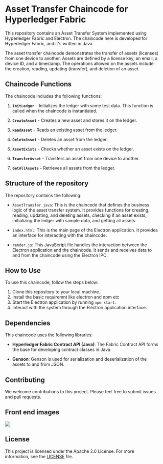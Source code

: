 # Asset Transfer Chaincode for Hyperledger Fabric

This repository contains an Asset Transfer System implemented using Hyperledger Fabric and Electron. The chaincode here is developed for Hyperledger Fabric, and it's written in Java.

The asset transfer chaincode demonstrates the transfer of assets (licenses) from one device to another. Assets are defined by a license key, an email, a device ID, and a timestamp. The operations allowed on the assets include the creation, reading, updating (transfer), and deletion of an asset.

## Chaincode Functions

The chaincode includes the following functions:

1. **`InitLedger`** - Initializes the ledger with some test data. This function is called when the chaincode is instantiated.

2. **`CreateAsset`** - Creates a new asset and stores it on the ledger.

3. **`ReadAsset`** - Reads an existing asset from the ledger.

4. **`DeleteAsset`** - Deletes an asset from the ledger.

5. **`AssetExists`** - Checks whether an asset exists on the ledger.

6. **`TransferAsset`** - Transfers an asset from one device to another.

7. **`GetAllAssets`** - Retrieves all assets from the ledger.

## Structure of the repository

The repository contains the following:

- `AssetTransfer.java`: This is the chaincode that defines the business logic of the asset transfer system. It provides functions for creating, reading, updating, and deleting assets, checking if an asset exists, initializing the ledger with sample data, and getting all assets.

- `index.html`: This is the main page of the Electron application. It provides an interface for interacting with the chaincode.

- `render.js`: This JavaScript file handles the interaction between the Electron application and the chaincode. It sends and receives data to and from the chaincode using the Electron IPC.


## How to Use

To use this chaincode, follow the steps below:

1. Clone this repository to your local machine.
2. Install the basic requiremnt like electron and npm etc
3. Start the Electron application by running `npm start`.
4. Interact with the system through the Electron application interface.

## Dependencies

This chaincode uses the following libraries:

- **Hyperledger Fabric Contract API (Java)**: The Fabric Contract API forms the base for developing contract classes in Java.

- **Genson**: Genson is used for serialization and deserialization of the assets to and from JSON.

## Contributing

We welcome contributions to this project. Please feel free to submit issues and pull requests.

## Front end images

<image src="UI.png">

## License

This project is licensed under the Apache 2.0 License. For more information, see the [LICENSE](LICENSE) file.
